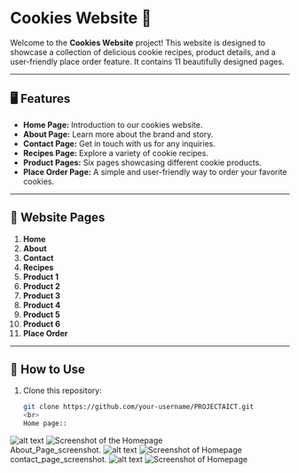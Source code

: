 # Cookies Website 🍪

Welcome to the **Cookies Website** project! This website is designed to showcase a collection of delicious cookie recipes, product details, and a user-friendly place order feature. It contains 11 beautifully designed pages.

---

## 🖥️ Features
- **Home Page:** Introduction to our cookies website.
- **About Page:** Learn more about the brand and story.
- **Contact Page:** Get in touch with us for any inquiries.
- **Recipes Page:** Explore a variety of cookie recipes.
- **Product Pages:** Six pages showcasing different cookie products.
- **Place Order Page:** A simple and user-friendly way to order your favorite cookies.

---

## 📂 Website Pages
1. **Home**
2. **About**
3. **Contact**
4. **Recipes**
5. **Product 1**
6. **Product 2**
7. **Product 3**
8. **Product 4**
9. **Product 5**
10. **Product 6**
11. **Place Order**

---

## 🌟 How to Use
1. Clone this repository:
   ```bash
   git clone https://github.com/your-username/PROJECTAICT.git
   <br>
   Home page::
  ![alt text](https://github.com/RabiyaMkhan/website_Project/blob/main/homepage.png.jpg?raw=true)
  ![Screenshot of the Homepage](https://github.com/yourusername/PROJECTAICT/blob/main/homepage.png)
  <br>
 About_Page_screenshot.
 ![alt text](https://github.com/RabiyaMkhan/website_Project/blob/main/aboutpage.png.jpg?raw=true)
 ![Screenshot of Homepage](https://github.com/yourusername/PROJECTAICT/blob/main/aboutpage.png.jpg)
 contact_page_screenshot.
 ![alt text](https://github.com/RabiyaMkhan/website_Project/blob/main/contactpage.png.jpg?raw=true)
 ![Screenshot of Homepage](https://github.com/yourusername/PROJECTAICT/blob/main/contactpage.png.jpg)
 


 




   






